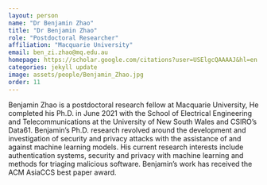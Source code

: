 ```yaml
---
layout: person
name: "Dr Benjamin Zhao"
title: "Dr Benjamin Zhao"
role: "Postdoctoral Researcher"
affiliation: "Macquarie University"
email: ben_zi.zhao@mq.edu.au
homepage: https://scholar.google.com/citations?user=USElgcQAAAAJ&hl=en
categories: jekyll update
image: assets/people/Benjamin_Zhao.jpg
order: 11
---
```

Benjamin Zhao is a postdoctoral research fellow at Macquarie University, He completed his Ph.D. in June 2021 with the School of Electrical Engineering and Telecommunications at the University of New South Wales and CSIRO’s Data61. Benjamin’s Ph.D. research revolved around the development and investigation of security and privacy attacks with the assistance of and against machine learning models. His current research interests include authentication systems, security and privacy with machine learning and methods for triaging malicious software. Benjamin’s work has received the ACM AsiaCCS best paper award.